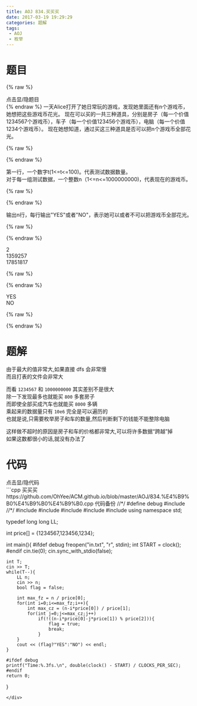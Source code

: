```yaml
---
title: AOJ 834.买买买
date: 2017-03-19 19:29:29
categories: 题解
tags:
 - AOJ
 - 枚举
---
```


# 题目
{% raw %}
<div><div class="fold_hider"><div class="close hider_title">点击显/隐题目</div></div><div class="fold">
    <div class="oj">   
        <div class="part" title="Description">
{% endraw %}
一天Alice打开了她日常玩的游戏，发现她里面还有n个游戏币，她想把这些游戏币花光。  
现在可以买的一共三种道具，分别是房子（每一个价值1234567个游戏币），车子（每一个价值123456个游戏币），电脑（每一个价值1234个游戏币）。  
现在她想知道，通过买这三种道具是否可以把n个游戏币全部花光。  
  
  

{% raw %}
        </div>
        <div class="part" title="Input">
{% endraw %}
  
第一行，一个数字t(1<=t<=100)。代表测试数据数量。  
对于每一组测试数据，一个整数n（1<=n<=1000000000)，代表现在的游戏币。  
  
  

{% raw %}
        </div>
        <div class="part" title="Output">
{% endraw %}
  
输出n行，每行输出"YES"或者"NO"，表示她可以或者不可以把游戏币全部花光。  
  
  

{% raw %}
        </div>
        <div class="samp">
            <div class="clear"></div>
            <div class="input part" title="Sample Input">
{% endraw %}
  
2  
1359257  
17851817  
  
  

{% raw %}
            </div>
            <div class="output part" title="Sample Output">
{% endraw %}
  
YES  
NO  
  

{% raw %}
            </div>
            <div class="clear"></div>
        </div>
    </div>
</div></div>
{% endraw %}

<!--more-->
# 题解

由于最大的值非常大,如果直接 dfs 会非常慢  
而且打表的文件会非常大  

而看 `1234567` 和 `1000000000` 其实差别不是很大  
除一下发现最多也就能买 `800` 多套房子  
而即使全部买成汽车也就能买 `8000` 多辆  
乘起来的数据量只有 `10e6` 完全是可以遍历的  
也就是说,只需要枚举房子和车的数量,然后判断剩下的钱能不能整除电脑  

这样做不超时的原因是房子和车的价格都非常大,可以将许多数据“跨越”掉  
如果这数都很小的话,就没有办法了  


# 代码
<div><div class="fold_hider"><div class="close hider_title">点击显/隐代码</div></div><div class="fold">```cpp 买买买 https://github.com/OhYee/ACM.github.io/blob/master/AOJ/834.%E4%B9%B0%E4%B9%B0%E4%B9%B0.cpp 代码备份
//*/
#define debug
#include <ctime>
//*/
#include <cstdio>
#include <iostream>
#include <cstring>
#include <map>
#include <algorithm>
using namespace std;

typedef long long LL;

int price[] = {1234567,123456,1234};

int main(){
    #ifdef debug
    freopen("in.txt", "r", stdin);
    int START = clock();
    #endif
    cin.tie(0);
    cin.sync_with_stdio(false);

    int T;
    cin >> T;
    while(T--){
        LL n;
        cin >> n;
        bool flag = false;

        int max_fz = n / price[0];
        for(int i=0;i<=max_fz;i++){
            int max_cz = (n-i*price[0]) / price[1];
            for(int j=0;j<=max_cz;j++)
                if(!((n-i*price[0]-j*price[1]) % price[2])){
                    flag = true;
                    break;
                }
        }
        cout << (flag?"YES":"NO") << endl;
    }

    #ifdef debug
    printf("Time:%.3fs.\n", double(clock() - START) / CLOCKS_PER_SEC);
    #endif
    return 0;
}
```
</div>